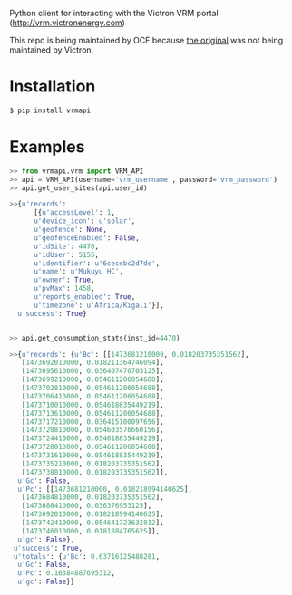 Python client for interacting with the Victron VRM portal
(<http://vrm.victronenergy.com>)

This repo is being maintained by OCF because [the original](https://github.com/victronenergy/vrm-api-python-client) was not being maintained by Victron.

# Installation

``` bash
$ pip install vrmapi
```

# Examples

``` python
>> from vrmapi.vrm import VRM_API
>> api = VRM_API(username='vrm_username', password='vrm_password')
>> api.get_user_sites(api.user_id)

>>{u'records':
      [{u'accessLevel': 1,
      u'device_icon': u'solar',
      u'geofence': None,
      u'geofenceEnabled': False,
      u'idSite': 4470,
      u'idUser': 5155,
      u'identifier': u'6cecebc2d7de',
      u'name': u'Mukuyu HC',
      u'owner': True,
      u'pvMax': 1458,
      u'reports_enabled': True,
      u'timezone': u'Africa/Kigali'}],
  u'success': True}


>> api.get_consumption_stats(inst_id=4470) 

>>{u'records': {u'Bc': [[1473681210000, 0.018203735351562],
   [1473692010000, 0.018211364746094],
   [1473695610000, 0.036407470703125],
   [1473699210000, 0.054611206054688],
   [1473702810000, 0.054611206054688],
   [1473706410000, 0.054611206054688],
   [1473710010000, 0.054618835449219],
   [1473713610000, 0.054611206054688],
   [1473717210000, 0.036415100097656],
   [1473720810000, 0.054603576660156],
   [1473724410000, 0.054618835449219],
   [1473728010000, 0.054611206054688],
   [1473731610000, 0.054618835449219],
   [1473735210000, 0.018203735351562],
   [1473738810000, 0.018203735351562]],
  u'Gc': False,
  u'Pc': [[1473681210000, 0.018218994140625],
   [1473684810000, 0.018203735351562],
   [1473688410000, 0.036376953125],
   [1473692010000, 0.018218994140625],
   [1473742410000, 0.054641723632812],
   [1473746010000, 0.0181884765625]],
  u'gc': False},
 u'success': True,
 u'totals': {u'Bc': 0.63716125488281,
  u'Gc': False,
  u'Pc': 0.16384887695312,
  u'gc': False}}
```
